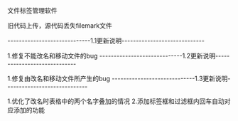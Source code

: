 文件标签管理软件

旧代码上传，源代码丢失filemark文件

-----------------------------1.1更新说明-----------------------------

1.修复不能改名和移动文件的bug
-----------------------------1.2更新说明-----------------------------

1.修复由改名和移动文件所产生的bug
-----------------------------1.3更新说明-----------------------------

1.优化了改名时表格中的两个名字叠加的情况
2.添加标签框和过滤框内回车自动对应添加的功能
